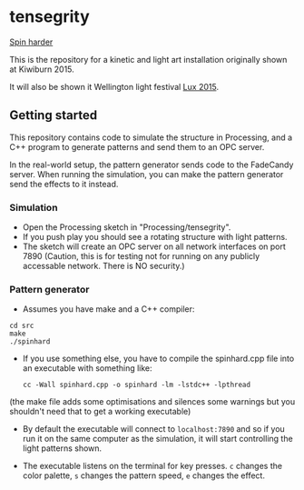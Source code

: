 tensegrity
==========

[Spin harder](http://ferrouswheel.github.io/tensegrity/)

This is the repository for a kinetic and light art installation originally
shown at Kiwiburn 2015.

It will also be shown it Wellington light festival
[Lux 2015](http://lux.org.nz/?exhibitor=tensegrity).

## Getting started

This repository contains code to simulate the structure in Processing, and
a C++ program to generate patterns and send them to an OPC server.

In the real-world setup, the pattern generator sends code to the FadeCandy
server. When running the simulation, you can make the pattern generator send
the effects to it instead.

### Simulation

- Open the Processing sketch in "Processing/tensegrity".
- If you push play you should see a rotating structure with light patterns.
- The sketch will create an OPC server on all network interfaces on port 7890
  (Caution, this is for testing not for running on any publicly accessable
  network. There is NO security.)

### Pattern generator

- Assumes you have make and a C++ compiler:

```
cd src
make
./spinhard
```

- If you use something else, you have to compile the spinhard.cpp file
  into an executable with something like:

  ```
  cc -Wall spinhard.cpp -o spinhard -lm -lstdc++ -lpthread
  ```

 (the make file adds some optimisations and silences some warnings but you
 shouldn't need that to get a working executable)

- By default the executable will connect to `localhost:7890` and so if you run
  it on the same computer as the simulation, it will start controlling the light
  patterns shown.

- The executable listens on the terminal for key presses. `c` changes the color
  palette, `s` changes the pattern speed, `e` changes the effect.
